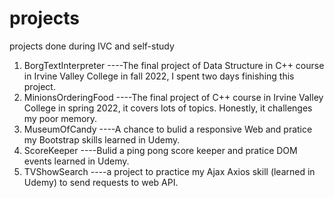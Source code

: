 # projects
projects done during IVC and self-study

1. BorgTextInterpreter
----The final project of Data Structure in C++ course in Irvine Valley College in fall 2022, I spent two days finishing this project.
2. MinionsOrderingFood
----The final project of C++ course in Irvine Valley College in spring 2022, it covers lots of topics. Honestly, it challenges my poor memory.
3. MuseumOfCandy
----A chance to bulid a responsive Web and pratice my Bootstrap skills learned in Udemy.
4. ScoreKeeper
----Bulid a ping pong score keeper and pratice DOM events learned in Udemy.
5. TVShowSearch
----a project to practice my Ajax Axios skill (learned in Udemy) to send requests to web API.
